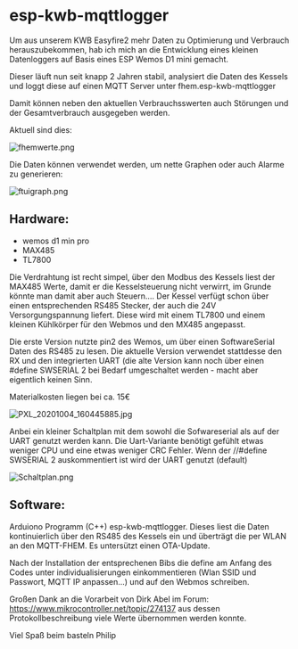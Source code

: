 
# esp-kwb-mqttlogger

Um aus unserem KWB Easyfire2 mehr Daten zu Optimierung und Verbrauch herauszubekommen, hab ich mich an die Entwicklung eines kleinen Datenloggers auf Basis eines ESP Wemos D1 mini gemacht. 

Dieser läuft nun seit knapp 2 Jahren stabil, analysiert die Daten des Kessels und loggt diese auf einen MQTT Server unter fhem.esp-kwb-mqttlogger

Damit können neben den aktuellen Verbrauchsswerten auch Störungen und der Gesamtverbrauch ausgegeben werden.

Aktuell sind dies:

<Bildfhem>![fhemwerte.png](https://github.com/windundsterne/esp-kwb-mqttlogger/blob/main/Bilder/fhemwerte.png?raw=true)

Die Daten können verwendet werden, um nette Graphen oder auch Alarme zu generieren:

<Bildftui>![ftuigraph.png](https://github.com/windundsterne/esp-kwb-mqttlogger/blob/main/Bilder/ftuigraph.png?raw=true)
    
## Hardware:

* wemos d1 min pro 
* MAX485 
* TL7800
    
Die Verdrahtung ist recht simpel, über den Modbus des Kessels liest  der MAX485 Werte, damit er die Kesselsteuerung nicht verwirrt, im Grunde könnte man damit aber auch Steuern…. 
Der Kessel verfügt schon über einen entsprechenden RS485 Stecker, der auch die 24V Versorgungspannung liefert. Diese wird mit einem TL7800 und einem kleinen Kühlkörper für den Webmos und den MX485 angepasst.
    
Die erste Version nutzte pin2 des Wemos, um über einen SoftwareSerial Daten des RS485 zu lesen. Die aktuelle Version verwendet stattdesse den RX und den integrierten UART (die alte Version kann noch über einen #define SWSERIAL 2 bei Bedarf umgeschaltet werden - macht aber eigentlich keinen Sinn. 

Materialkosten liegen bei ca. 15€ 

<Bildlogger>![PXL_20201004_160445885.jpg](https://github.com/windundsterne/esp-kwb-mqttlogger/blob/main/Bilder/PXL_20201004_160445885.jpg?raw=true)
    
   
Anbei ein kleiner Schaltplan mit dem sowohl die Sofwareserial als auf der UART genutzt werden kann. Die Uart-Variante benötigt gefühlt etwas weniger CPU und eine etwas weniger CRC Fehler. Wenn der //#define SWSERIAL 2 auskommentiert ist wird der UART genutzt (default)
    
 <Scchaltplan>![Schaltplan.png](https://github.com/windundsterne/esp-kwb-mqttlogger/blob/main/Bilder/Schaltplan.png?raw=true) 

## Software:

Arduiono Programm (C++) esp-kwb-mqttlogger. Dieses liest die Daten kontinuierlich über den RS485 des Kessels ein und überträgt die per WLAN an den MQTT-FHEM.
Es untersützt einen OTA-Update. 

Nach der Installation der entsprechenen Bibs die  define am Anfang des Codes unter individualisierungen einkommentieren (Wlan SSID und Passwort, MQTT IP anpassen...) und auf den Webmos schreiben. 
          
Großen Dank an die Vorarbeit von Dirk Abel im Forum: https://www.mikrocontroller.net/topic/274137 aus dessen Protokollbeschreibung viele Werte übernommen werden konnte. 

Viel Spaß beim basteln
Philip
